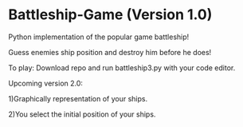 # Battleship-Game (Version 1.0)
Python implementation of the popular game battleship!

Guess enemies ship position and destroy him before he does!

To play:
Download repo and run battleship3.py with your code editor.



Upcoming version 2.0: 

1)Graphically representation of your ships.

2)You select the initial position of your ships.





